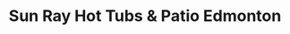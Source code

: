 ---
title: "Sun Ray Hot Tubs & Patio Edmonton"
url: /edmonton/sun-ray-hot-tubs-und-patio-edmonton/
shop: Möbel
---